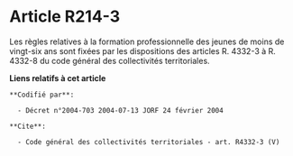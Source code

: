 # Article R214-3

Les règles relatives à la formation professionnelle des jeunes de moins de vingt-six ans sont fixées par les dispositions des
articles R. 4332-3 à R. 4332-8 du code général des collectivités territoriales.

**Liens relatifs à cet article**

	**Codifié par**:

	  - Décret n°2004-703 2004-07-13 JORF 24 février 2004

	**Cite**:

	  - Code général des collectivités territoriales - art. R4332-3 (V)
